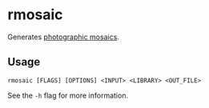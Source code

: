 # rmosaic

Generates [photographic mosaics](https://en.wikipedia.org/wiki/Photographic_mosaic).

## Usage

```
rmosaic [FLAGS] [OPTIONS] <INPUT> <LIBRARY> <OUT_FILE>
```
See the `-h` flag for more information.
